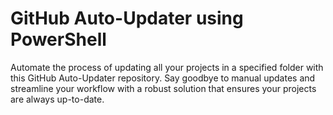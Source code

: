 # GitHub Auto-Updater using PowerShell

Automate the process of updating all your projects in a specified folder with this GitHub Auto-Updater repository. Say goodbye to manual updates and streamline your workflow with a robust solution that ensures your projects are always up-to-date.

